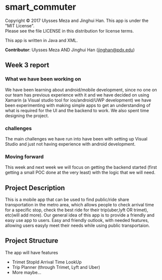 # smart_commuter
Copyright © 2017 Ulysses Meza and Jinghui Han. This app is under the "MIT License". <br /> Please see the file LICENSE in this distribution for license terms.

This app is written in Java and XML. 

**Contributor**: Ulysses Meza AND Jinghui Han (jinghan@pdx.edu)

## Week 3 report
### What we have been working on
We have been learning about android/mobile development, since no one on our team has previous experience with it and we have decided
on using Xamarin (a Visual studio tool for ios/android/UWP development) we have been experimenting with making simple apps to get an
understanding of what is required for the UI and the backend to work. We also spent time designing the project.
### challenges
The main challenges we have run into have been with setting up Visual Studio and just not having experience with android development.
### Moving forward
This week and next week we will focus on getting the backend started (first getting a small POC done at the very least) with the
logic that we will need.

## Project Description
This is a mobile app that can be used to find public/ride share transportation in the metro area, which allows people to check arrival time for a specific stop, check the best ride for their trip(uber,lyft OR trimet), etc(will add more).
Our general idea of this app is to provide a friendly and easy use app to users. Easy and friendly outlook, with needed features, allowing users easyly meet their needs while using public transportaion. <br />


## Project Structure
The app will have features 
* Trimet StopId Arrival Time LookUp 
* Trip Planner (through Trimet, Lyft and Uber)
* More maybe...


 
